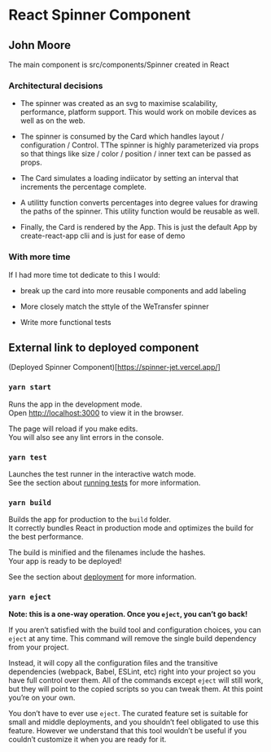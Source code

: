 # React Spinner Component
## John Moore

The main component is src/components/Spinner created in React

### Architectural decisions

- The spinner was created as an svg to maximise scalability, performance, platform support. This would work on mobile devices as well as on the web.

- The spinner is consumed by the Card which handles layout / configuration / Control. TThe spinner is highly parameterized via props so that things like size / color / position / inner text can be passed as props.

- The Card simulates a loading indiicator by setting an interval that increments the percentage complete. 

- A utilitty function converts percentages into degree values for drawing the paths of the spinner. This utility function would be reusable as well.

- Finally, the Card is rendered by the App. This is just the default App by create-react-app clii and is just for ease of demo

### With more time

If I had more time tot dedicate to this I would:

- break up the card into more reusable components and add labeling

- More closely match the sttyle of the WeTransfer spinner

- Write more functional tests

## External link to deployed component

(Deployed Spinner Component)[https://spinner-jet.vercel.app/]

### `yarn start`

Runs the app in the development mode.\
Open [http://localhost:3000](http://localhost:3000) to view it in the browser.

The page will reload if you make edits.\
You will also see any lint errors in the console.

### `yarn test`

Launches the test runner in the interactive watch mode.\
See the section about [running tests](https://facebook.github.io/create-react-app/docs/running-tests) for more information.

### `yarn build`

Builds the app for production to the `build` folder.\
It correctly bundles React in production mode and optimizes the build for the best performance.

The build is minified and the filenames include the hashes.\
Your app is ready to be deployed!

See the section about [deployment](https://facebook.github.io/create-react-app/docs/deployment) for more information.

### `yarn eject`

**Note: this is a one-way operation. Once you `eject`, you can’t go back!**

If you aren’t satisfied with the build tool and configuration choices, you can `eject` at any time. This command will remove the single build dependency from your project.

Instead, it will copy all the configuration files and the transitive dependencies (webpack, Babel, ESLint, etc) right into your project so you have full control over them. All of the commands except `eject` will still work, but they will point to the copied scripts so you can tweak them. At this point you’re on your own.

You don’t have to ever use `eject`. The curated feature set is suitable for small and middle deployments, and you shouldn’t feel obligated to use this feature. However we understand that this tool wouldn’t be useful if you couldn’t customize it when you are ready for it.

